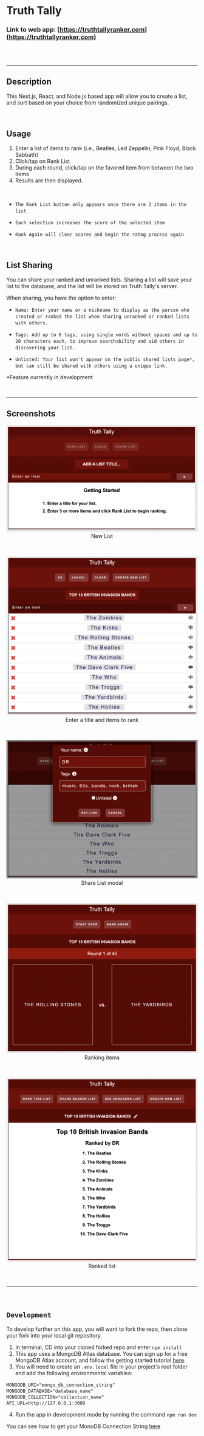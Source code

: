 # Truth Tally

### Link to web app: [https://truthtallyranker.com](https://truthtallyranker.com)

<br />
<br />

---

## Description

This Next.js, React, and Node.js based app will allow you to create a list, and sort based on your choice from randomized unique pairings.

<br />

## Usage

1. Enter a list of items to rank (i.e., Beatles, Led Zeppelin, Pink Floyd, Black Sabbath)
2. Click/tap on Rank List
3. During each round, click/tap on the favored item from between the two items
4. Results are then displayed.

<br />

- `The Rank List button only appears once there are 3 items in the list`

- `Each selection increases the score of the selected item`

- `Rank Again will clear scores and begin the ratng process again`

<br />

## List Sharing

You can share your ranked and unranked lists. Sharing a list will save your list to the database, and the list will be stored on Truth Tally's server.

When sharing, you have the option to enter:

- `Name: Enter your name or a nickname to display as the person who created or ranked the list when sharing unranked or ranked lists with others.`

- `Tags: Add up to 6 tags, using single words without spaces and up to 20 characters each, to improve searchability and aid others in discovering your list.`

- `Unlisted: Your list won't appear on the public shared lists page*, but can still be shared with others using a unique link.`

\*Feature currently in development

<br />

---

## Screenshots

<div style="text-align: center;">

![Screenshot](./screenshots/screenshot01.png)
New List

<br />

![Screenshot](./screenshots/screenshot02.png)
Enter a title and items to rank

<br />

![Screenshot](./screenshots/screenshot03.png)
Share List modal

<br />

![Screenshot](./screenshots/screenshot04.png)
Ranking items

<br />

![Screenshot](./screenshots/screenshot05.png)
Ranked list

<br />

</div>

---

<br />

## `Development`

To develop further on this app, you will want to fork the repo, then clone your fork into your local git repository.

1. In terminal, CD into your cloned forked repo and enter `npm install`
2. This app uses a MongoDB Atlas database. You can sign up for a free MongoDB Atlas account, and follow the getting started tutorial [here](https://www.mongodb.com/basics/mongodb-atlas-tutorial).
3. You will need to create an `.env.local` file in your project's root folder and add the following environmental variables:

```
MONGODB_URI="mongo_db_connection_string"
MONGODB_DATABASE="database_name"
MONGODB_COLLECTION="collection_name"
API_URL=http://127.0.0.1:3000
```

4. Run the app in development mode by running the command `npm run dev`

You can see how to get your MonoDB Connection String [here](https://www.mongodb.com/docs/manual/reference/connection-string/)
